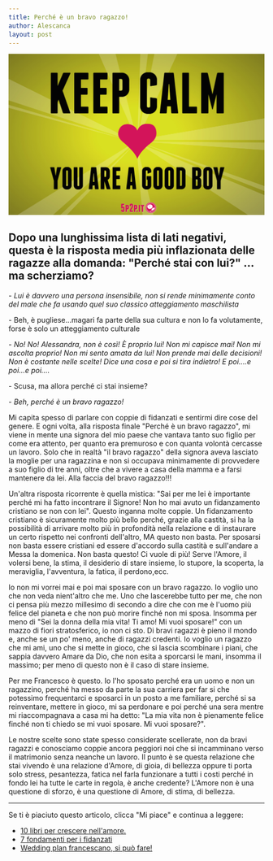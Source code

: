```yaml
---
title: Perché è un bravo ragazzo!
author: Alescanca
layout: post
---
```


![](/img/posts/goodboy.jpg)


## Dopo una lunghissima lista di lati negativi, questa è la risposta media più inflazionata delle ragazze alla domanda: "Perché stai con lui?" ... ma scherziamo?


\- *Lui è davvero una persona insensibile, non si rende minimamente conto del male che fa usando quel suo classico atteggiamento maschilista*

\- Beh, è pugliese...magari fa parte della sua cultura e non lo fa volutamente, forse è solo un atteggiamento culturale

\- *No! No! Alessandra, non è così! È proprio lui! Non mi capisce mai! Non mi ascolta proprio! Non mi sento amata da lui! Non prende mai delle decisioni! Non è costante nelle scelte! Dice una cosa e poi si tira indietro! E poi....e poi...e poi....*

\- Scusa, ma allora perché ci stai insieme?

\- *Beh, perché è un bravo ragazzo!*


Mi capita spesso di parlare con coppie di fidanzati e sentirmi dire cose del genere. E ogni volta, alla risposta finale "Perché è un bravo ragazzo", mi viene in mente una signora del mio paese che vantava tanto suo figlio per come era attento, per quanto era premuroso e con quanta volontà cercasse un lavoro. Solo che in realtà "il bravo ragazzo" della signora aveva lasciato la moglie per una ragazzina e non si occupava minimamente di provvedere a suo figlio di tre anni, oltre che a vivere a casa della mamma e a farsi mantenere da lei. Alla faccia del bravo ragazzo!!!

Un'altra risposta ricorrente è quella mistica: "Sai per me lei è importante perché mi ha fatto incontrare il Signore! Non ho mai avuto un fidanzamento cristiano se non con lei". Questo inganna molte coppie. Un fidanzamento cristiano è sicuramente molto più bello perché, grazie alla castità, si ha la possibilità di arrivare molto più in profondità nella relazione e di instaurare un certo rispetto nei confronti dell'altro, MA questo non basta. Per sposarsi non basta essere cristiani ed essere d'accordo sulla castità e sull'andare a Messa la domenica. Non basta questo! Ci vuole di più! Serve l'Amore, il volersi bene, la stima, il desiderio di stare insieme, lo stupore, la scoperta, la meraviglia, l'avventura, la fatica, il perdono,ecc.

Io non mi vorrei mai e poi mai sposare con un bravo ragazzo. Io voglio uno che non veda nient'altro che me. Uno che lascerebbe tutto per me, che non ci pensa più mezzo millesimo di secondo a dire che con me è l'uomo più felice del pianeta e che non può morire finché non mi sposa. Insomma per meno di "Sei la donna della mia vita! Ti amo! Mi vuoi sposare!" con un mazzo di fiori stratosferico, io non ci sto. Di bravi ragazzi è pieno il mondo e, anche se un po' meno, anche di ragazzi credenti. Io voglio un ragazzo che mi ami, uno che si mette in gioco, che si lascia scombinare i piani, che sappia davvero Amare da Dio, che non esita a sporcarsi le mani, insomma il massimo; per meno di questo non è il caso di stare insieme.

Per me Francesco è questo. Io l'ho sposato perché era un uomo e non un ragazzino, perché ha messo da parte la sua carriera per far si che potessimo frequentarci e sposarci in un posto a me familiare, perché si sa reinventare, mettere in gioco, mi sa perdonare e poi perché una sera mentre mi riaccompagnava a casa mi ha detto: "La mia vita non è pienamente felice finché non ti chiedo se mi vuoi sposare. Mi vuoi sposare?".

Le nostre scelte sono state spesso considerate scellerate, non da bravi ragazzi e conosciamo coppie ancora peggiori noi che si incamminano verso il matrimonio senza neanche un lavoro. Il punto è se questa relazione che stai vivendo è una relazione d'Amore, di gioia, di bellezza oppure ti porta solo stress, pesantezza, fatica nel farla funzionare a tutti i costi perché in fondo lei ha tutte le carte in regola, è anche credente? L'Amore non è una questione di sforzo, è una questione di Amore, di stima, di bellezza. 








---
Se ti è piaciuto questo articolo, clicca "Mi piace" e continua a leggere:

- [10 libri per crescere nell'amore.](http://5p2p.it/2013/12/16/10libri.html)
- [7 fondamenti per i fidanzati](http://5p2p.it/2013/11/08/sette-pilastri.html)
- [Wedding plan francescano, si può fare!](http://5p2p.it/2013/04/24/wedding-plan-francescano.html)
